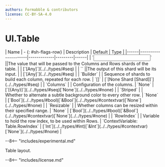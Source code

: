 ```yaml
---
authors: Formabble & contributors
license: CC-BY-SA-4.0
---
```



# UI.Table

<div class="sh-parameters" markdown="1">
| Name | - {: #sh-flags-row} | Description | Default | Type |
|------|---------------------|-------------|---------|------|
| `<input>` ||The value that will be passed to the Columns and Rows shards of the table. | | [`[Any]`](../../types/#seq) |
| `<output>` ||The output of this shard will be its input. | | [`[Any]`](../../types/#seq) |
| `Builder` |  | Sequence of shards to build each column, repeated for each row. | `[]` | [`[None Shard [Shard]]`](../../types/#seq) |
| `Columns` |  | Configuration of the columns. | `None` | [`[{Any}]`](../../types/#seq)[`None`](../../types/#none) |
| `Striped` |  | Whether to alternate a subtle background color to every other row. | `None` | [`Bool`](../../types/#bool)[`&Bool`](../../types/#contextvar)[`None`](../../types/#none) |
| `Resizable` |  | Whether columns can be resized within their specified range. | `None` | [`Bool`](../../types/#bool)[`&Bool`](../../types/#contextvar)[`None`](../../types/#none) |
| `RowIndex` |  | Variable to hold the row index, to be used within Rows. | `ContextVariable: Table.RowIndex` | [`Int`](../../types/#int)[`&Int`](../../types/#contextvar)[`None`](../../types/#none) |

</div>

--8<-- "includes/experimental.md"

Table layout.

--8<-- "includes/license.md"

